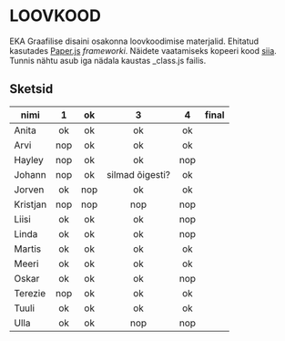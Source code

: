 # LOOVKOOD

EKA Graafilise disaini osakonna loovkoodimise materjalid. Ehitatud kasutades [Paper.js](http://paperjs.org/) *frameworki*. Näidete vaatamiseks kopeeri kood [siia](http://sketch.paperjs.org/). Tunnis nähtu asub iga nädala kaustas _class.js failis.

## Sketsid

|nimi|1|ok|3|4|final|
|-|:-:|:-:|:-:|:-:|:-:|
|Anita|ok|ok|ok|ok|
|Arvi|nop|ok|ok|ok|
|Hayley|nop|ok|ok|nop|
|Johann|nop|ok|silmad õigesti?|ok|
|Jorven|ok|nop|ok|ok|
|Kristjan|nop|nop|nop|nop|
|Liisi|ok|ok|ok|nop|
|Linda|ok|ok|ok|nop|
|Martis|ok|ok|ok|ok|
|Meeri|ok|ok|ok|ok|
|Oskar|ok|ok|ok|nop|
|Terezie|nop|ok|ok|ok|
|Tuuli|ok|ok|ok|ok|
|Ulla|ok|ok|nop|nop|